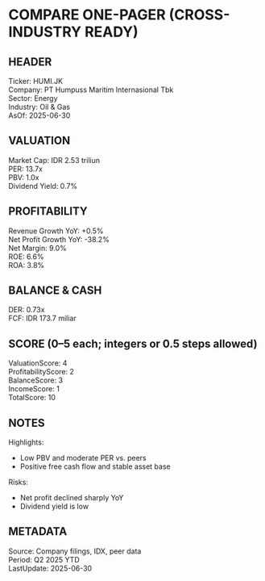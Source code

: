 # COMPARE ONE-PAGER (CROSS-INDUSTRY READY)

## HEADER
Ticker: HUMI.JK  
Company: PT Humpuss Maritim Internasional Tbk  
Sector: Energy  
Industry: Oil & Gas  
AsOf: 2025-06-30

## VALUATION
Market Cap: IDR 2.53 triliun  
PER: 13.7x  
PBV: 1.0x  
Dividend Yield: 0.7%

## PROFITABILITY
Revenue Growth YoY: +0.5%  
Net Profit Growth YoY: -38.2%  
Net Margin: 9.0%  
ROE: 6.6%  
ROA: 3.8%

## BALANCE & CASH
DER: 0.73x  
FCF: IDR 173.7 miliar

## SCORE (0–5 each; integers or 0.5 steps allowed)
ValuationScore: 4  
ProfitabilityScore: 2  
BalanceScore: 3  
IncomeScore: 1  
TotalScore: 10

## NOTES
Highlights:
- Low PBV and moderate PER vs. peers
- Positive free cash flow and stable asset base

Risks:
- Net profit declined sharply YoY
- Dividend yield is low

## METADATA
Source: Company filings, IDX, peer data  
Period: Q2 2025 YTD  
LastUpdate: 2025-06-30